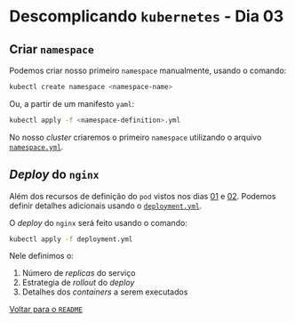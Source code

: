 # Descomplicando `kubernetes` - Dia 03

## Criar `namespace`

Podemos criar nosso primeiro `namespace` manualmente, usando o comando:

```bash
kubectl create namespace <namespace-name>
```

Ou, a partir de um manifesto `yaml`:

```bash
kubectl apply -f <namespace-definition>.yml
```

No nosso _cluster_ criaremos o primeiro `namespace` utilizando o arquivo [`namespace.yml`][namespace-config].

## _Deploy_ do `nginx`

Além dos recursos de definição do `pod` vistos nos dias [01][day-001-pod] e
[02][day-002-pod]. Podemos definir detalhes adicionais usando o [`deployment.yml`][deployment-config].

O _deploy_ do `nginx` será feito usando o comando:

```bash
kubectl apply -f deployment.yml
```

Nele definimos o:

1. Número de _replicas_ do serviço
2. Estrategia de _rollout_ do _deploy_
3. Detalhes dos _containers_ a serem executados

[Voltar para o `README`][readme]

[namespace-config]: ./namespace.yml
[day-001-pod]: ../day-001/pod.yml
[day-002-pod]: ../day-002/pod.yml
[deployment-config]: ./deployment.yml
[readme]: ../README.md

